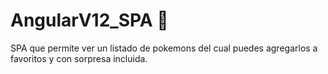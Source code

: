 # AngularV12_SPA 🚀
SPA  que permite ver un listado de pokemons del cual puedes agregarlos a favoritos y con sorpresa incluida.
